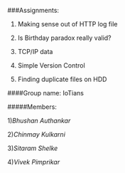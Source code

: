 ###Assignments:

1. Making sense out of HTTP log file

2. Is Birthday paradox really valid?

3. TCP/IP data

4. Simple Version Control

5. Finding duplicate files on HDD


####Group name: IoTians

#####Members:

1)*Bhushan Authankar*

2)*Chinmay Kulkarni*

3)*Sitaram Shelke*

4)*Vivek Pimprikar*
